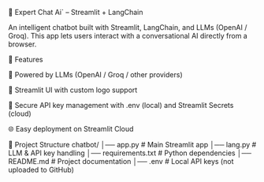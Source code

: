 🤖 Expert Chat Ai` – Streamlit + LangChain

An intelligent chatbot built with Streamlit, LangChain, and LLMs (OpenAI / Groq).
This app lets users interact with a conversational AI directly from a browser.

🚀 Features

🧠 Powered by LLMs (OpenAI / Groq / other providers)

🎨 Streamlit UI with custom logo support

🔑 Secure API key management with .env (local) and Streamlit Secrets (cloud)

🌐 Easy deployment on Streamlit Cloud

📂 Project Structure
chatbot/
│── app.py              # Main Streamlit app
│── lang.py             # LLM & API key handling
│── requirements.txt    # Python dependencies
│── README.md           # Project documentation
│── .env                # Local API keys (not uploaded to GitHub)
